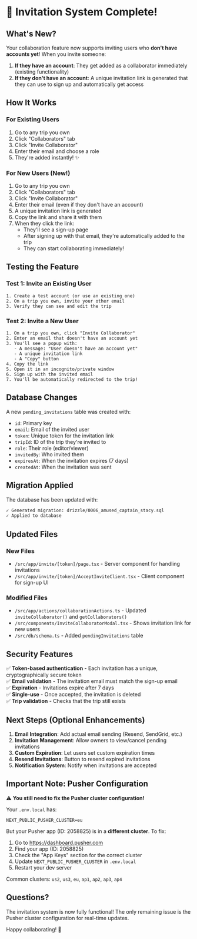 # 🎉 Invitation System Complete!

## What's New?

Your collaboration feature now supports inviting users who **don't have accounts yet**! When you invite someone:

1. **If they have an account**: They get added as a collaborator immediately (existing functionality)
2. **If they don't have an account**: A unique invitation link is generated that they can use to sign up and automatically get access

## How It Works

### For Existing Users
1. Go to any trip you own
2. Click "Collaborators" tab
3. Click "Invite Collaborator"
4. Enter their email and choose a role
5. They're added instantly! ✨

### For New Users (New!)
1. Go to any trip you own
2. Click "Collaborators" tab
3. Click "Invite Collaborator"
4. Enter their email (even if they don't have an account)
5. A unique invitation link is generated
6. Copy the link and share it with them
7. When they click the link:
   - They'll see a sign-up page
   - After signing up with that email, they're automatically added to the trip
   - They can start collaborating immediately!

## Testing the Feature

### Test 1: Invite an Existing User
```
1. Create a test account (or use an existing one)
2. On a trip you own, invite your other email
3. Verify they can see and edit the trip
```

### Test 2: Invite a New User
```
1. On a trip you own, click "Invite Collaborator"
2. Enter an email that doesn't have an account yet
3. You'll see a popup with:
   - A message: "User doesn't have an account yet"
   - A unique invitation link
   - A "Copy" button
4. Copy the link
5. Open it in an incognito/private window
6. Sign up with the invited email
7. You'll be automatically redirected to the trip!
```

## Database Changes

A new `pending_invitations` table was created with:
- `id`: Primary key
- `email`: Email of the invited user
- `token`: Unique token for the invitation link
- `tripId`: ID of the trip they're invited to
- `role`: Their role (editor/viewer)
- `invitedBy`: Who invited them
- `expiresAt`: When the invitation expires (7 days)
- `createdAt`: When the invitation was sent

## Migration Applied

The database has been updated with:
```bash
✓ Generated migration: drizzle/0006_amused_captain_stacy.sql
✓ Applied to database
```

## Updated Files

### New Files
- `/src/app/invite/[token]/page.tsx` - Server component for handling invitations
- `/src/app/invite/[token]/AcceptInviteClient.tsx` - Client component for sign-up UI

### Modified Files
- `/src/app/actions/collaborationActions.ts` - Updated `inviteCollaborator()` and `getCollaborators()`
- `/src/components/InviteCollaboratorModal.tsx` - Shows invitation link for new users
- `/src/db/schema.ts` - Added `pendingInvitations` table

## Security Features

✅ **Token-based authentication** - Each invitation has a unique, cryptographically secure token  
✅ **Email validation** - The invitation email must match the sign-up email  
✅ **Expiration** - Invitations expire after 7 days  
✅ **Single-use** - Once accepted, the invitation is deleted  
✅ **Trip validation** - Checks that the trip still exists  

## Next Steps (Optional Enhancements)

1. **Email Integration**: Add actual email sending (Resend, SendGrid, etc.)
2. **Invitation Management**: Allow owners to view/cancel pending invitations
3. **Custom Expiration**: Let users set custom expiration times
4. **Resend Invitations**: Button to resend expired invitations
5. **Notification System**: Notify when invitations are accepted

## Important Note: Pusher Configuration

⚠️ **You still need to fix the Pusher cluster configuration!**

Your `.env.local` has:
```
NEXT_PUBLIC_PUSHER_CLUSTER=eu
```

But your Pusher app (ID: 2058825) is in a **different cluster**. To fix:

1. Go to https://dashboard.pusher.com
2. Find your app (ID: 2058825)
3. Check the "App Keys" section for the correct cluster
4. Update `NEXT_PUBLIC_PUSHER_CLUSTER` in `.env.local`
5. Restart your dev server

Common clusters: `us2`, `us3`, `eu`, `ap1`, `ap2`, `ap3`, `ap4`

## Questions?

The invitation system is now fully functional! The only remaining issue is the Pusher cluster configuration for real-time updates.

Happy collaborating! 🚀
